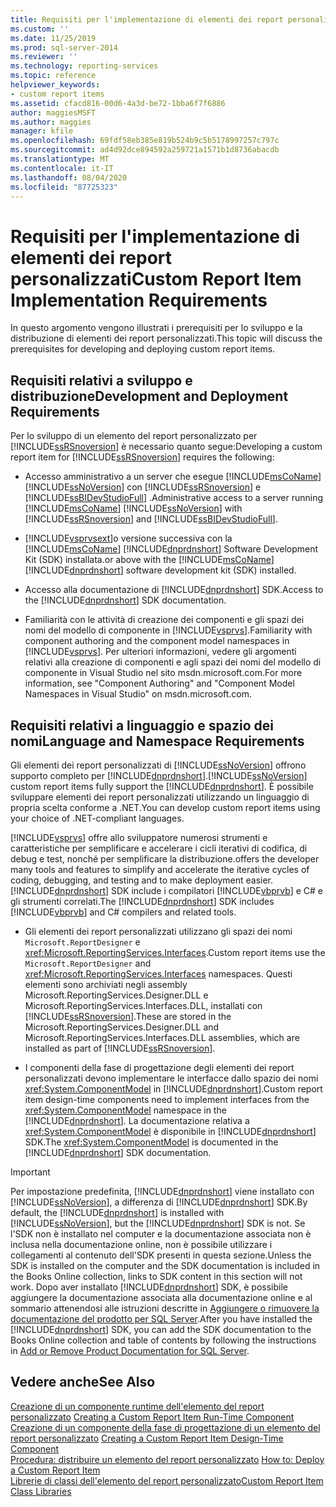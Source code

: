 ```yaml
---
title: Requisiti per l'implementazione di elementi dei report personalizzati| Microsoft Docs
ms.custom: ''
ms.date: 11/25/2019
ms.prod: sql-server-2014
ms.reviewer: ''
ms.technology: reporting-services
ms.topic: reference
helpviewer_keywords:
- custom report items
ms.assetid: cfacd816-00d6-4a3d-be72-1bba6f7f6886
author: maggiesMSFT
ms.author: maggies
manager: kfile
ms.openlocfilehash: 69fdf58eb385e819b524b9c5b5178997257c797c
ms.sourcegitcommit: ad4d92dce894592a259721a1571b1d8736abacdb
ms.translationtype: MT
ms.contentlocale: it-IT
ms.lasthandoff: 08/04/2020
ms.locfileid: "87725323"
---
```

# <a name="custom-report-item-implementation-requirements"></a><span data-ttu-id="06cd4-102">Requisiti per l'implementazione di elementi dei report personalizzati</span><span class="sxs-lookup"><span data-stu-id="06cd4-102">Custom Report Item Implementation Requirements</span></span>
  <span data-ttu-id="06cd4-103">In questo argomento vengono illustrati i prerequisiti per lo sviluppo e la distribuzione di elementi dei report personalizzati.</span><span class="sxs-lookup"><span data-stu-id="06cd4-103">This topic will discuss the prerequisites for developing and deploying custom report items.</span></span>  
  
## <a name="development-and-deployment-requirements"></a><span data-ttu-id="06cd4-104">Requisiti relativi a sviluppo e distribuzione</span><span class="sxs-lookup"><span data-stu-id="06cd4-104">Development and Deployment Requirements</span></span>  
 <span data-ttu-id="06cd4-105">Per lo sviluppo di un elemento del report personalizzato per [!INCLUDE[ssRSnoversion](../../includes/ssrsnoversion-md.md)] è necessario quanto segue:</span><span class="sxs-lookup"><span data-stu-id="06cd4-105">Developing a custom report item for [!INCLUDE[ssRSnoversion](../../includes/ssrsnoversion-md.md)] requires the following:</span></span>  
  
-   <span data-ttu-id="06cd4-106">Accesso amministrativo a un server che esegue [!INCLUDE[msCoName](../../includes/msconame-md.md)] [!INCLUDE[ssNoVersion](../../includes/ssnoversion-md.md)] con [!INCLUDE[ssRSnoversion](../../includes/ssrsnoversion-md.md)] e [!INCLUDE[ssBIDevStudioFull](../../includes/ssbidevstudiofull-md.md)] .</span><span class="sxs-lookup"><span data-stu-id="06cd4-106">Administrative access to a server running [!INCLUDE[msCoName](../../includes/msconame-md.md)] [!INCLUDE[ssNoVersion](../../includes/ssnoversion-md.md)] with [!INCLUDE[ssRSnoversion](../../includes/ssrsnoversion-md.md)] and [!INCLUDE[ssBIDevStudioFull](../../includes/ssbidevstudiofull-md.md)].</span></span>  
  
-   [!INCLUDE[vsprvsext](../../includes/vsprvsext-md.md)]<span data-ttu-id="06cd4-107">o versione successiva con la [!INCLUDE[msCoName](../../includes/msconame-md.md)] [!INCLUDE[dnprdnshort](../../includes/dnprdnshort-md.md)] Software Development Kit (SDK) installata.</span><span class="sxs-lookup"><span data-stu-id="06cd4-107">or above with the [!INCLUDE[msCoName](../../includes/msconame-md.md)] [!INCLUDE[dnprdnshort](../../includes/dnprdnshort-md.md)] software development kit (SDK) installed.</span></span>  
  
-   <span data-ttu-id="06cd4-108">Accesso alla documentazione di [!INCLUDE[dnprdnshort](../../includes/dnprdnshort-md.md)] SDK.</span><span class="sxs-lookup"><span data-stu-id="06cd4-108">Access to the [!INCLUDE[dnprdnshort](../../includes/dnprdnshort-md.md)] SDK documentation.</span></span>  
  
-   <span data-ttu-id="06cd4-109">Familiarità con le attività di creazione dei componenti e gli spazi dei nomi del modello di componente in [!INCLUDE[vsprvs](../../includes/vsprvs-md.md)].</span><span class="sxs-lookup"><span data-stu-id="06cd4-109">Familiarity with component authoring and the component model namespaces in [!INCLUDE[vsprvs](../../includes/vsprvs-md.md)].</span></span> <span data-ttu-id="06cd4-110">Per ulteriori informazioni, vedere gli argomenti relativi alla creazione di componenti e agli spazi dei nomi del modello di componente in Visual Studio nel sito msdn.microsoft.com.</span><span class="sxs-lookup"><span data-stu-id="06cd4-110">For more information, see "Component Authoring" and "Component Model Namespaces in Visual Studio" on msdn.microsoft.com.</span></span>  
  
## <a name="language-and-namespace-requirements"></a><span data-ttu-id="06cd4-111">Requisiti relativi a linguaggio e spazio dei nomi</span><span class="sxs-lookup"><span data-stu-id="06cd4-111">Language and Namespace Requirements</span></span>  
 <span data-ttu-id="06cd4-112">Gli elementi dei report personalizzati di [!INCLUDE[ssNoVersion](../../includes/ssnoversion-md.md)] offrono supporto completo per [!INCLUDE[dnprdnshort](../../includes/dnprdnshort-md.md)].</span><span class="sxs-lookup"><span data-stu-id="06cd4-112">[!INCLUDE[ssNoVersion](../../includes/ssnoversion-md.md)] custom report items fully support the [!INCLUDE[dnprdnshort](../../includes/dnprdnshort-md.md)].</span></span> <span data-ttu-id="06cd4-113">È possibile sviluppare elementi dei report personalizzati utilizzando un linguaggio di propria scelta conforme a .NET.</span><span class="sxs-lookup"><span data-stu-id="06cd4-113">You can develop custom report items using your choice of .NET-compliant languages.</span></span>  
  
 [!INCLUDE[vsprvs](../../includes/vsprvs-md.md)] <span data-ttu-id="06cd4-114">offre allo sviluppatore numerosi strumenti e caratteristiche per semplificare e accelerare i cicli iterativi di codifica, di debug e test, nonché per semplificare la distribuzione.</span><span class="sxs-lookup"><span data-stu-id="06cd4-114">offers the developer many tools and features to simplify and accelerate the iterative cycles of coding, debugging, and testing and to make deployment easier.</span></span> <span data-ttu-id="06cd4-115">[!INCLUDE[dnprdnshort](../../includes/dnprdnshort-md.md)] SDK include i compilatori [!INCLUDE[vbprvb](../../includes/vbprvb-md.md)] e C# e gli strumenti correlati.</span><span class="sxs-lookup"><span data-stu-id="06cd4-115">The [!INCLUDE[dnprdnshort](../../includes/dnprdnshort-md.md)] SDK includes [!INCLUDE[vbprvb](../../includes/vbprvb-md.md)] and C# compilers and related tools.</span></span>  
  
-   <span data-ttu-id="06cd4-116">Gli elementi dei report personalizzati utilizzano gli spazi dei nomi `Microsoft.ReportDesigner` e <xref:Microsoft.ReportingServices.Interfaces>.</span><span class="sxs-lookup"><span data-stu-id="06cd4-116">Custom report items use the `Microsoft.ReportDesigner` and <xref:Microsoft.ReportingServices.Interfaces> namespaces.</span></span> <span data-ttu-id="06cd4-117">Questi elementi sono archiviati negli assembly Microsoft.ReportingServices.Designer.DLL e Microsoft.ReportingServices.Interfaces.DLL, installati con [!INCLUDE[ssRSnoversion](../../includes/ssrsnoversion-md.md)].</span><span class="sxs-lookup"><span data-stu-id="06cd4-117">These are stored in the Microsoft.ReportingServices.Designer.DLL and Microsoft.ReportingServices.Interfaces.DLL assemblies, which are installed as part of [!INCLUDE[ssRSnoversion](../../includes/ssrsnoversion-md.md)].</span></span>  
  
-   <span data-ttu-id="06cd4-118">I componenti della fase di progettazione degli elementi dei report personalizzati devono implementare le interfacce dallo spazio dei nomi <xref:System.ComponentModel> in [!INCLUDE[dnprdnshort](../../includes/dnprdnshort-md.md)].</span><span class="sxs-lookup"><span data-stu-id="06cd4-118">Custom report item design-time components need to implement interfaces from the <xref:System.ComponentModel> namespace in the [!INCLUDE[dnprdnshort](../../includes/dnprdnshort-md.md)].</span></span> <span data-ttu-id="06cd4-119">La documentazione relativa a <xref:System.ComponentModel> è disponibile in [!INCLUDE[dnprdnshort](../../includes/dnprdnshort-md.md)] SDK.</span><span class="sxs-lookup"><span data-stu-id="06cd4-119">The <xref:System.ComponentModel> is documented in the [!INCLUDE[dnprdnshort](../../includes/dnprdnshort-md.md)] SDK documentation.</span></span>  
  
> [!IMPORTANT]  
>  <span data-ttu-id="06cd4-120">Per impostazione predefinita, [!INCLUDE[dnprdnshort](../../includes/dnprdnshort-md.md)] viene installato con [!INCLUDE[ssNoVersion](../../includes/ssnoversion-md.md)], a differenza di [!INCLUDE[dnprdnshort](../../includes/dnprdnshort-md.md)] SDK.</span><span class="sxs-lookup"><span data-stu-id="06cd4-120">By default, the [!INCLUDE[dnprdnshort](../../includes/dnprdnshort-md.md)] is installed with [!INCLUDE[ssNoVersion](../../includes/ssnoversion-md.md)], but the [!INCLUDE[dnprdnshort](../../includes/dnprdnshort-md.md)] SDK is not.</span></span> <span data-ttu-id="06cd4-121">Se l'SDK non è installato nel computer e la documentazione associata non è inclusa nella documentazione online, non è possibile utilizzare i collegamenti al contenuto dell'SDK presenti in questa sezione.</span><span class="sxs-lookup"><span data-stu-id="06cd4-121">Unless the SDK is installed on the computer and the SDK documentation is included in the Books Online collection, links to SDK content in this section will not work.</span></span> <span data-ttu-id="06cd4-122">Dopo aver installato [!INCLUDE[dnprdnshort](../../includes/dnprdnshort-md.md)] SDK, è possibile aggiungere la documentazione associata alla documentazione online e al sommario attenendosi alle istruzioni descritte in [Aggiungere o rimuovere la documentazione del prodotto per SQL Server](../../index.yml).</span><span class="sxs-lookup"><span data-stu-id="06cd4-122">After you have installed the [!INCLUDE[dnprdnshort](../../includes/dnprdnshort-md.md)] SDK, you can add the SDK documentation to the Books Online collection and table of contents by following the instructions in [Add or Remove Product Documentation for SQL Server](../../index.yml).</span></span>  
  
## <a name="see-also"></a><span data-ttu-id="06cd4-123">Vedere anche</span><span class="sxs-lookup"><span data-stu-id="06cd4-123">See Also</span></span>  
 <span data-ttu-id="06cd4-124">[Creazione di un componente runtime dell'elemento del report personalizzato](creating-a-custom-report-item-run-time-component.md) </span><span class="sxs-lookup"><span data-stu-id="06cd4-124">[Creating a Custom Report Item Run-Time Component](creating-a-custom-report-item-run-time-component.md) </span></span>  
 <span data-ttu-id="06cd4-125">[Creazione di un componente della fase di progettazione di un elemento del report personalizzato](creating-a-custom-report-item-design-time-component.md) </span><span class="sxs-lookup"><span data-stu-id="06cd4-125">[Creating a Custom Report Item Design-Time Component](creating-a-custom-report-item-design-time-component.md) </span></span>  
 <span data-ttu-id="06cd4-126">[Procedura: distribuire un elemento del report personalizzato](how-to-deploy-a-custom-report-item.md) </span><span class="sxs-lookup"><span data-stu-id="06cd4-126">[How to: Deploy a Custom Report Item](how-to-deploy-a-custom-report-item.md) </span></span>  
 [<span data-ttu-id="06cd4-127">Librerie di classi dell'elemento del report personalizzato</span><span class="sxs-lookup"><span data-stu-id="06cd4-127">Custom Report Item Class Libraries</span></span>](custom-report-item-class-libraries.md)  
  
  
